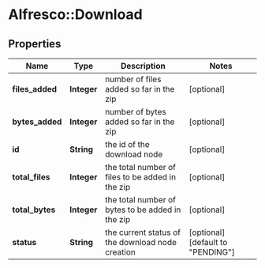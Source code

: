 # Alfresco::Download

## Properties
Name | Type | Description | Notes
------------ | ------------- | ------------- | -------------
**files_added** | **Integer** | number of files added so far in the zip | [optional] 
**bytes_added** | **Integer** | number of bytes added so far in the zip | [optional] 
**id** | **String** | the id of the download node | [optional] 
**total_files** | **Integer** | the total number of files to be added in the zip | [optional] 
**total_bytes** | **Integer** | the total number of bytes to be added in the zip | [optional] 
**status** | **String** | the current status of the download node creation | [optional] [default to &quot;PENDING&quot;]


